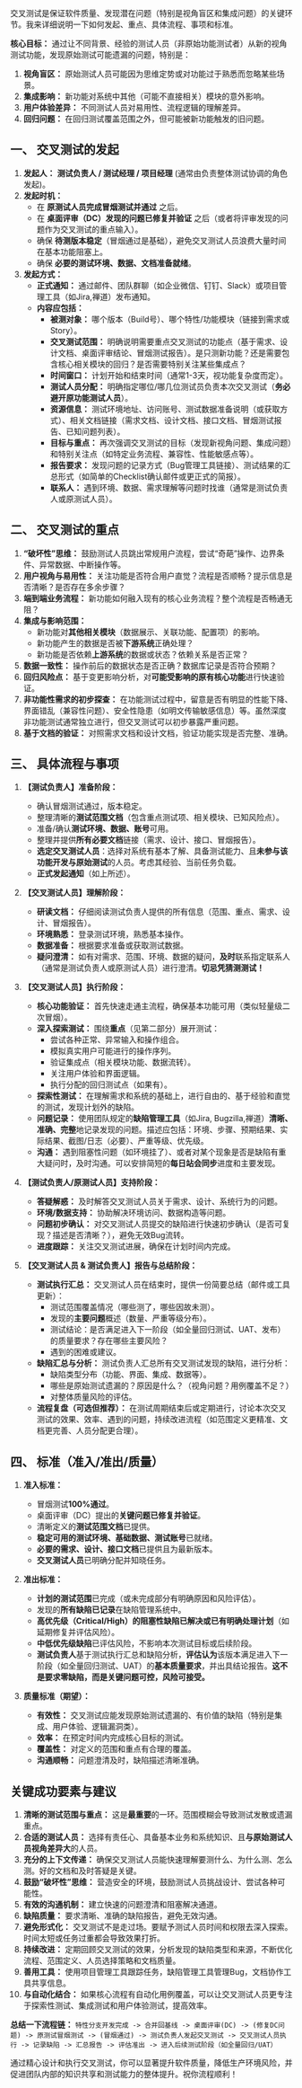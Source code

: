 交叉测试是保证软件质量、发现潜在问题（特别是视角盲区和集成问题）的关键环节。我来详细说明一下如何发起、重点、具体流程、事项和标准。

**核心目标：** 通过让不同背景、经验的测试人员（非原始功能测试者）从新的视角测试功能，发现原始测试可能遗漏的问题，特别是：
1.  **视角盲区：** 原始测试人员可能因为思维定势或对功能过于熟悉而忽略某些场景。
2.  **集成影响：** 新功能对系统中其他（可能不直接相关）模块的意外影响。
3.  **用户体验差异：** 不同测试人员对易用性、流程逻辑的理解差异。
4.  **回归问题：** 在回归测试覆盖范围之外，但可能被新功能触发的旧问题。

## 一、 交叉测试的发起

1.  **发起人：** **测试负责人 / 测试经理 / 项目经理** (通常由负责整体测试协调的角色发起)。
2.  **发起时机：**
    *   在 **原测试人员完成冒烟测试并通过** 之后。
    *   在 **桌面评审（DC）发现的问题已修复并验证** 之后（或者将评审发现的问题作为交叉测试的重点输入）。
    *   确保 **待测版本稳定**（冒烟通过是基础），避免交叉测试人员浪费大量时间在基本功能阻塞上。
    *   确保 **必要的测试环境、数据、文档准备就绪**。
3.  **发起方式：**
    *   **正式通知：** 通过邮件、团队群聊（如企业微信、钉钉、Slack）或项目管理工具（如Jira,禅道）发布通知。
    *   **内容应包括：**
        *   **被测对象：** 哪个版本（Build号）、哪个特性/功能模块（链接到需求或Story）。
        *   **交叉测试范围：** 明确说明需要重点交叉测试的功能点（基于需求、设计文档、桌面评审结论、冒烟测试报告）。是只测新功能？还是需要包含核心相关模块的回归？是否需要特别关注某些集成点？
        *   **时间窗口：** 计划开始和结束时间（通常1-3天，视功能复杂度而定）。
        *   **测试人员分配：** 明确指定哪位/哪几位测试员负责本次交叉测试（**务必避开原功能测试人员**）。
        *   **资源信息：** 测试环境地址、访问账号、测试数据准备说明（或获取方式）、相关文档链接（需求文档、设计文档、接口文档、冒烟测试报告、已知问题列表）。
        *   **目标与重点：** 再次强调交叉测试的目标（发现新视角问题、集成问题）和特别关注点（如特定业务流程、兼容性、性能敏感点等）。
        *   **报告要求：** 发现问题的记录方式（Bug管理工具链接）、测试结果的汇总形式（如简单的Checklist确认邮件或更正式的简报）。
        *   **联系人：** 遇到环境、数据、需求理解等问题时找谁（通常是测试负责人或原测试人员）。

## 二、 交叉测试的重点

1.  **“破坏性”思维：** 鼓励测试人员跳出常规用户流程，尝试“奇葩”操作、边界条件、异常数据、中断操作等。
2.  **用户视角与易用性：** 关注功能是否符合用户直觉？流程是否顺畅？提示信息是否清晰？是否存在多余步骤？
3.  **端到端业务流程：** 新功能如何融入现有的核心业务流程？整个流程是否畅通无阻？
4.  **集成与影响范围：**
    *   新功能对**其他相关模块**（数据展示、关联功能、配置项）的影响。
    *   新功能产生的数据是否被**下游系统**正确处理？
    *   新功能是否依赖**上游系统**的数据或状态？依赖关系是否正常？
5.  **数据一致性：** 操作前后的数据状态是否正确？数据库记录是否符合预期？
6.  **回归风险点：** 基于变更影响分析，对**可能受影响的原有核心功能**进行快速验证。
7.  **非功能性需求的初步探查：** 在功能测试过程中，留意是否有明显的性能下降、界面错乱（兼容性问题）、安全性隐患（如明文传输敏感信息）等。虽然深度非功能测试通常独立进行，但交叉测试可以初步暴露严重问题。
8.  **基于文档的验证：** 对照需求文档和设计文档，验证功能实现是否完整、准确。

## 三、 具体流程与事项

1.  **【测试负责人】准备阶段：**
    *   确认冒烟测试通过，版本稳定。
    *   整理清晰的**测试范围文档**（包含重点测试项、相关模块、已知风险点）。
    *   准备/确认**测试环境、数据、账号**可用。
    *   整理并提供**所有必要文档**链接（需求、设计、接口、冒烟报告）。
    *   **选定交叉测试人员**：选择对系统有基本了解、具备测试能力、且**未参与该功能开发与原始测试**的人员。考虑其经验、当前任务负载。
    *   **正式发起通知**（如上所述）。

2.  **【交叉测试人员】理解阶段：**
    *   **研读文档：** 仔细阅读测试负责人提供的所有信息（范围、重点、需求、设计、冒烟报告）。
    *   **环境熟悉：** 登录测试环境，熟悉基本操作。
    *   **数据准备：** 根据要求准备或获取测试数据。
    *   **疑问澄清：** 如有对需求、范围、环境、数据的疑问，**及时**联系指定联系人（通常是测试负责人或原测试人员）进行澄清。**切忌凭猜测测试！**

3.  **【交叉测试人员】执行阶段：**
    *   **核心功能验证：** 首先快速走通主流程，确保基本功能可用（类似轻量级二次冒烟）。
    *   **深入探索测试：** 围绕**重点**（见第二部分）展开测试：
        *   尝试各种正常、异常输入和操作组合。
        *   模拟真实用户可能进行的操作序列。
        *   验证集成点（相关模块功能、数据流转）。
        *   关注用户体验和界面逻辑。
        *   执行分配的回归测试点（如果有）。
    *   **探索性测试：** 在理解需求和系统的基础上，进行自由的、基于经验和直觉的测试，发现计划外的缺陷。
    *   **问题记录：** 使用团队规定的**缺陷管理工具**（如Jira, Bugzilla,禅道）**清晰、准确、完整**地记录发现的问题。描述应包括：环境、步骤、预期结果、实际结果、截图/日志（必要）、严重等级、优先级。
    *   **沟通：** 遇到阻塞性问题（如环境挂了）、或者对某个现象是否是缺陷有重大疑问时，及时沟通。可以安排简短的**每日站会同步**进度和主要发现。

4.  **【测试负责人/原测试人员】支持阶段：**
    *   **答疑解惑：** 及时解答交叉测试人员关于需求、设计、系统行为的问题。
    *   **环境/数据支持：** 协助解决环境访问、数据构造等问题。
    *   **问题初步确认：** 对交叉测试人员提交的缺陷进行快速初步确认（是否可复现？描述是否清晰？），避免无效Bug流转。
    *   **进度跟踪：** 关注交叉测试进展，确保在计划时间内完成。

5.  **【交叉测试人员 & 测试负责人】报告与总结阶段：**
    *   **测试执行汇总：** 交叉测试人员在结束时，提供一份简要总结（邮件或工具更新）：
        *   测试范围覆盖情况（哪些测了，哪些因故未测）。
        *   发现的**主要问题**概述（数量、严重等级分布）。
        *   测试结论：是否满足进入下一阶段（如全量回归测试、UAT、发布）的质量要求？存在哪些主要风险？
        *   遇到的困难或建议。
    *   **缺陷汇总与分析：** 测试负责人汇总所有交叉测试发现的缺陷，进行分析：
        *   缺陷类型分布（功能、界面、集成、数据等）。
        *   哪些是原始测试遗漏的？原因是什么？（视角问题？用例覆盖不足？）
        *   对整体质量风险的评估。
    *   **流程复盘（可选但推荐）：** 在测试周期结束后或定期进行，讨论本次交叉测试的效果、效率、遇到的问题，持续改进流程（如范围定义更精准、文档更完善、人员分配更合理）。

## 四、 标准（准入/准出/质量）

1.  **准入标准：**
    *   冒烟测试**100%通过**。
    *   桌面评审（DC）提出的**关键问题已修复并验证**。
    *   清晰定义的**测试范围文档**已提供。
    *   **稳定可用的测试环境、基础数据、测试账号**已就绪。
    *   **必要的需求、设计、接口文档**已提供且为最新版本。
    *   **交叉测试人员**已明确分配并知晓任务。

2.  **准出标准：**
    *   **计划的测试范围**已完成（或未完成部分有明确原因和风险评估）。
    *   发现的**所有缺陷已记录**在缺陷管理系统中。
    *   **高优先级（Critical/High）的阻塞性缺陷已解决或已有明确处理计划**（如延期修复并评估风险）。
    *   **中低优先级缺陷**已评估风险，不影响本次测试目标或后续阶段。
    *   **测试负责人**基于测试执行汇总和缺陷分析，**评估认为**该版本满足进入下一阶段（如全量回归测试、UAT）的**基本质量要求**，并出具结论报告。**这不是要求零缺陷，而是关键问题可控，风险可接受。**

3.  **质量标准（期望）：**
    *   **有效性：** 交叉测试应能发现原始测试遗漏的、有价值的缺陷（特别是集成、用户体验、逻辑漏洞类）。
    *   **效率：** 在预定时间内完成核心目标的测试。
    *   **覆盖性：** 对定义的范围和重点有合理的覆盖。
    *   **沟通顺畅：** 问题澄清及时，缺陷描述清晰准确。

## 关键成功要素与建议

1.  **清晰的测试范围与重点：** 这是**最重要**的一环。范围模糊会导致测试发散或遗漏重点。
2.  **合适的测试人员：** 选择有责任心、具备基本业务和系统知识、且**与原始测试人员视角差异大**的人员。
3.  **充分的上下文传递：** 确保交叉测试人员能快速理解要测什么、为什么测、怎么测。好的文档和及时答疑是关键。
4.  **鼓励“破坏性”思维：** 营造安全的环境，鼓励测试人员挑战设计、尝试各种可能性。
5.  **有效的沟通机制：** 建立快速的问题澄清和阻塞解决通道。
6.  **缺陷质量：** 要求清晰、准确的缺陷报告，避免无效沟通。
7.  **避免形式化：** 交叉测试不是走过场。要赋予测试人员时间和权限去深入探索。时间太短或任务过重都会导致效果打折。
8.  **持续改进：** 定期回顾交叉测试的效果，分析发现的缺陷类型和来源，不断优化流程、范围定义、人员选择策略和文档质量。
9.  **善用工具：** 使用项目管理工具跟踪任务，缺陷管理工具管理Bug，文档协作工具共享信息。
10. **与自动化结合：** 如果核心流程有自动化用例覆盖，可以让交叉测试人员更专注于探索性测试、集成测试和用户体验测试，提高效率。

**总结一下流程链：**
`特性分支开发完成 -> 合并回基线 -> 桌面评审(DC) -> (修复DC问题) -> 原测试冒烟测试 -> (冒烟通过) -> 测试负责人发起交叉测试 -> 交叉测试人员执行 -> 记录缺陷 -> 汇总报告 -> 评估准出 -> 进入后续测试阶段（如全量回归/UAT）`

通过精心设计和执行交叉测试，你可以显著提升软件质量，降低生产环境风险，并促进团队内部的知识共享和测试能力的整体提升。祝你流程顺利！